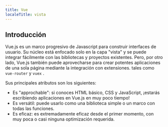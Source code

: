 ```yaml
---
title: Vue
localeTitle: vista
---
```

## Introducción

Vue.js es un marco progresivo de Javascript para construir interfaces de usuario. Su núcleo está enfocado solo en la capa "vista" y se puede integrar fácilmente con las bibliotecas y proyectos existentes. Pero, por otro lado, Vue.js también puede aprovecharse para crear potentes aplicaciones de una sola página mediante la integración con extensiones. tales como `vue-router` y `vuex` .

Sus principales atributos son los siguientes:

*   Es "approchable": si conoces HTML básico, CSS y JavaScript, ¡estarás escribiendo aplicaciones en Vue.js en muy poco tiempo!
*   Es versátil: puede usarlo como una biblioteca simple o un marco con todas las funciones.
*   Es eficaz: es extremadamente eficaz desde el primer momento, con muy poca o casi ninguna optimización requerida.
